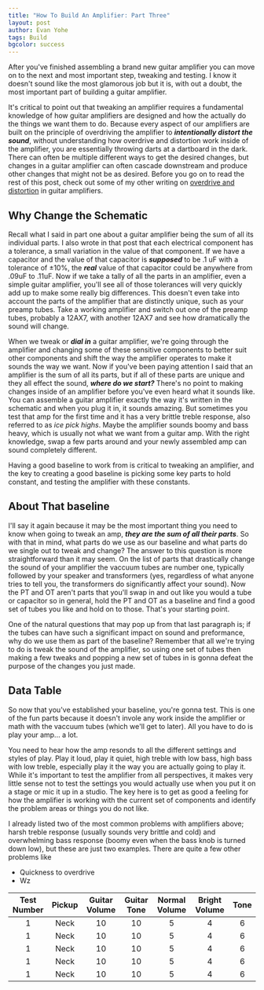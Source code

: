 ```yaml
---
title: "How To Build An Amplifier: Part Three"
layout: post
author: Evan Yohe
tags: Build
bgcolor: success
---
```


After you've finished assembling a brand new guitar amplifier you can move on to the next and most important step, tweaking and testing. I know it doesn't sound like the most glamorous job but it is, with out a doubt, the most important part of building a guitar amplifier.

It's critical to point out that tweaking an amplifier requires a fundamental knowledge of how guitar amplifiers are designed and how the actually do the things we want them to do. Because every aspect of our amplifiers are built on the principle of overdriving the amplifier to ***intentionally distort the sound***, without understanding how overdrive and distortion work inside of the amplifier, you are essentially throwing darts at a dartboard in the dark. There can often be multiple different ways to get the desired changes, but changes in a guitar amplifier can often cascade downstream and produce other changes that might not be as desired. Before you go on to read the rest of this post, check out some of my other writing on [overdrive and distortion](https://www.vansamps.com/) in guitar amplifiers.

## Why Change the Schematic

Recall what I said in part one about a guitar amplifier being the sum of all its individual parts. I also wrote in that post that each electrical component has a tolerance, a small variation in the value of that component. If we have a capacitor and the value of that capacitor is ***supposed*** to be .1 uF with a tolerance of &#177;10%, the ***real*** value of that capacitor could be anywhere from .09uF to .11uF. Now if we take a tally of all the parts in an amplifier, even a simple guitar amplifier, you'll see all of those tolerances will very quickly add up to make some really big differences. This doesn't even take into account the parts of the amplifier that are distinctly unique, such as your preamp tubes. Take a working amplifier and switch out one of the preamp tubes, probably a 12AX7, with another 12AX7 and see how dramatically the sound will change.

When we tweak or ***dial in*** a guitar amplifier, we're going through the amplifier and changing some of these sensitive components to better suit other components and shift the way the amplifier operates to make it sounds the way we want. Now if you've been paying attention I said that an amplifier is the sum of all its parts, but if all of these parts are unique and they all effect the sound, ***where do we start?*** There's no point to making changes inside of an amplifier before you've even heard what it sounds like. You can assemble a guitar amplifier exactly the way it's written in the schematic and when you plug it in, it sounds amazing. But sometimes you test that amp for the first time and it has a very brittle treble response, also referred to as *ice pick highs*. Maybe the amplifier sounds boomy and bass heavy, which is usually not what we want from a guitar amp. With the right knowledge, swap a few parts around and your newly assembled amp can sound completely different.

Having a good baseline to work from is critical to tweaking an amplifier, and the key to creating a good baseline is picking some key parts to hold constant, and testing the amplifier with these constants.

## About That baseline

I'll say it again because it may be the most important thing you need to know when going to tweak an amp, ***they are the sum of all their parts***. So with that in mind, what parts do we use as our baseline and what parts do we single out to tweak and change? The answer to this question is more straightforward than it may seem. On the list of parts that drastically change the sound of your amplifier the vaccuum tubes are number one, typically followed by your speaker and transformers (yes, regardless of what anyone tries to tell you, the transformers do significantly affect your sound). Now the PT and OT aren't parts that you'll swap in and out like you would a tube or capacitor so in general, hold the PT and OT as a baseline and find a good set of tubes you like and hold on to those. That's your starting point.

One of the natural questions that may pop up from that last paragraph is; if the tubes can have such a significant impact on sound and preformance, why do we use them as part of the baseline? Remember that all we're trying to do is tweak the sound of the amplifier, so using one set of tubes then making a few tweaks and popping a new set of tubes in is gonna defeat the purpose of the changes you just made.

## Data Table

So now that you've established your baseline, you're gonna test. This is one of the fun parts because it doesn't invole any work inside the amplifier or math with the vaccuum tubes (which we'll get to later). All you have to do is play your amp... a lot.

You need to hear how the amp resonds to all the different settings and styles of play. Play it loud, play it quiet, high treble with low bass, high bass with low treble, especially play it the way you are actually going to play it. While it's important to test the amplifier from all perspectives, it makes very little sense not to test the settings you would actually use when you put it on a stage or mic it up in a studio. The key here is to get as good a feeling for how the amplifier is working with the current set of components and identify the problem areas or things you do not like.

I already listed two of the most common problems with amplifiers above; harsh treble response (usually sounds very brittle and cold) and overwhelming bass response (boomy even when the bass knob is turned down low), but these are just two examples. There are quite a few other problems like

- Quickness to overdrive
- Wz


|Test Number | Pickup | Guitar Volume | Guitar Tone | Normal Volume | Bright Volume | Tone |
|:---:|:---:|:---:|:---:|:---:|:---:|:---:|
| 1  | Neck | 10 | 10 | 5 | 4 | 6 |
| 1  | Neck | 10 | 10 | 5 | 4 | 6 |
| 1  | Neck | 10 | 10 | 5 | 4 | 6 |
| 1  | Neck | 10 | 10 | 5 | 4 | 6 |
| 1  | Neck | 10 | 10 | 5 | 4 | 6 |